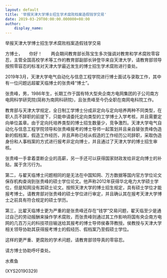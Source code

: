```yaml
---
layout: default
title: '举报天津大学博士招生学术腐败档案造假钱学交易'
date: 2019-03-29T00:00:00.000000+08:00
author:
    display_name: 
---
```


举报天津大学博士招生学术腐败档案造假钱学交易

方博士，　　你好！　　两会期间教育部长陈宝生多次强调对教育和学术腐败零容忍，主管全国高校学术等工作的教育部副部长钟登华来自天津大学，请教育部领导按照零容忍的标准对天津大学最近发生的博士招生学术腐败进行查处。

2019年3月，天津大学电气自动化与信息工程学院进行博士面试与录取工作，其中有一位问题远超翟天临博士的张贵峰“博士”。

张贵峰，男，1986年生，长期工作于国有特大型央企南方电网集团的子公司南方电网科学研究院(简称为南网科研院)，且张贵峰至今仍全职在南网电科院工作。

教育部与天津大学规定，全日制工学博士分成非定向与定向培养两种不同类型，在职人员不辞职的前提下，只能申请委托定向类型的工学博士入学考核，并且需要定向单位盖章。由于定向托培养类型的博士招生数量少，竞争激烈。天津大学电气自动化与信息工程学院领导和张贵峰报考的博士导师一起策划并且亲自替张贵峰伪造新的假档案，假造工作经历，并且声称已经从假造的工作经历公司辞职，采取伪造身份和人事档案的方式进行报考非定向博士，并且通过了天津大学的博士招生审核。

张贵峰一手拿着垄断企业的高薪，另一手还可以获得国家财政发给非定向博士的补贴，属于贪污行为。

第二，与翟天临博士问题相同的是无法在中国知网、万方数据等国内官方学位论文保存机构查询到张贵峰的硕士学位论文。他声称2012年获得华北电力大学硕士学位，但是知网没有其硕士论文。按照天津大学的博士招生规定，具有硕士学位才能报考博士。请教育部对张贵峰的硕士学位进行审定，并且确认其在报考天津大学博士之前具有符合规定的硕士学历。

第三，比翟天临博士更为严重的是张贵峰还存在“钱学”交易问题，翟天临至少是通过自己的劳动报酬来操作学术腐败，而张贵峰则通过其工作影响将国有央企南方电网的几百万元的科技项目输送给其报考的博士导师侯春萍教授。侯教授与天津大学相关领导协助其获得报考博士的假经历、假档案乃至假硕士学位。

这样的更严重、更腐败的学术问题，请教育部领导真的零容忍。

请方博士协助呼吁查处。

水煮鱼

(XYS20190329)

